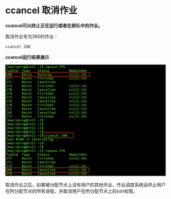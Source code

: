 # ccancel 取消作业 #

**ccancel可以终止正在运行或者在排队中的作业。**

取消作业号为280的作业：

~~~bash
ccancel 280
~~~

**ccancel运行结果展示**

![ccancel](../images/ccancel.png)


取消作业之后，如果被分配节点上没有用户的其他作业，作业调度系统会终止用户在所分配节点的所有进程，并取消用户在所分配节点上的ssh权限。